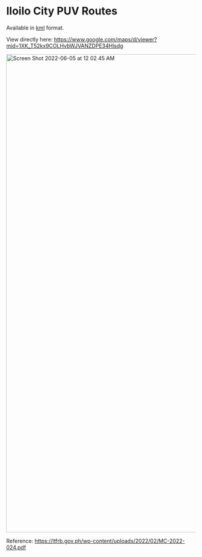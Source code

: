# Iloilo City PUV Routes

Available in [kml](iloilo-city-puv-routes.kml) format.

View directly here: https://www.google.com/maps/d/viewer?mid=1XK_T52kx9COLHvbWJVANZDPE34Hlsdg

<img width="1272" alt="Screen Shot 2022-06-05 at 12 02 45 AM" src="https://user-images.githubusercontent.com/577701/172014110-2ef7aa63-874b-4ee8-834f-078259bc7cbf.png">

Reference: https://ltfrb.gov.ph/wp-content/uploads/2022/02/MC-2022-024.pdf
